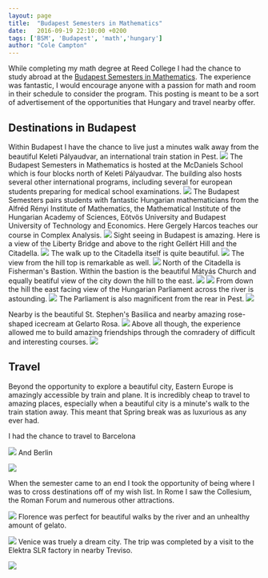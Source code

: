 ```yaml
---
layout: page
title:  "Budapest Semesters in Mathematics"
date:   2016-09-19 22:10:00 +0200
tags: ['BSM', 'Budapest', 'math','hungary']
author: "Cole Campton"
---
```


While completing my math degree at Reed College I had the chance to study abroad at the [Budapest Semesters in Mathematics](https://www.budapestsemesters.com/). The experience was fantastic, I would encourage anyone with a passion for math and room in their schedule to consider the program. This posting is meant to be a sort of advertisement of the opportunities that Hungary and travel nearby offer.

## Destinations in Budapest
Within Budapest I have the chance to live just a minutes walk away from the beautiful Keleti Pályaudvar, an international train station in Pest. 
![](images/BSM/keleti.JPG)
The Budapest Semesters in Mathematics is hosted at the McDaniels School which is four blocks north of Keleti Pályaudvar. The building also hosts several other international programs, including several for european students preparing for medical school examinations. 
![](images/BSM/mcdaniels.JPG)
The Budapest Semesters pairs students with fantastic Hungarian mathematicians from the Alfréd Rényi Institute of Mathematics, the Mathematical Institute of the Hungarian Academy of Sciences, Eötvös University and Budapest University of Technology and Economics. Here Gergely Harcos teaches our course in Complex Analysis. 
![](images/BSM/BSMclass.JPG)
Sight seeing in Budapest is amazing. Here is a view of the Liberty Bridge and above to the right Gellért Hill and the Citadella.
![](images/BSM/libertybridge.JPG)
The walk up to the Citadella itself is quite beautiful. 
![](images/BSM/citdellapath.JPG)
The view from the hill top is remarkable as well. 
![](images/BSM/citadella.JPG)
North of the Citadella is Fisherman's Bastion. Within the bastion is the beautiful Mátyás Church and equally beatiful view of the city down the hill to the east.
![](images/BSM/bastionoutside.JPG)
![](images/BSM/fishermanbastion.JPG)
From down the hill the east facing view of the Hungarian Parliament across the river is astounding. 
![](images/BSM/parliament.JPG)
The Parliament is also magnificent from the rear in Pest. 
![](images/BSM/parliamentrear.JPG)

Nearby is the beautiful St. Stephen's Basilica and nearby amazing rose-shaped icecream at Gelarto Rosa. 
![](images/BSM/basillica.JPG)
Above all though, the experience allowed me to build amazing friendships through the comradery of difficult and interesting courses.
![](images/BSM/roomates.JPG)

## Travel
Beyond the opportunity to explore a beautiful city, Eastern Europe is amazingly accessible by train and plane. It is incredibly cheap to travel to amazing places, especially when a beautiful city is a minute's walk to the train station away. This meant that Spring break was as luxurious as any ever had.

I had the chance to travel to Barcelona

![](images/BSM/barcelona.JPG)
And Berlin

![](images/BSM/berlin.JPG)

When the semester came to an end I took the opportunity of being where I was to cross destinations off of my wish list. In Rome I saw the Collesium, the Roman Forum and numerous other attractions.

![](images/BSM/Rome.JPG)
Florence was perfect for beautiful walks by the river and an unhealthy amount of gelato.

![](images/BSM/florence.JPG)
Venice was truely a dream city. The trip was completed by a visit to the Elektra SLR factory in nearby Treviso. 

![](images/BSM/venice.JPG)